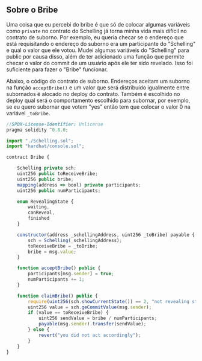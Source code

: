 ## Sobre o Bribe

Uma coisa que eu percebi do bribe é que só de colocar algumas variáveis como `private` no contrato do Schelling já torna minha vida mais difícil no contrato de suborno. Por exemplo, eu queria checar se o endereço que está requisitando o endereço do suborno era um participante do "Schelling" e qual o valor que ele votou. Mudei algumas variáveis do "Schelling" para public por causa disso, além de ter adicionado uma função que permite checar o valor do commit de um usuário após ele ter sido revelado. Isso foi suficiente para fazer o "Bribe" funcionar.

Abaixo, o código do contrato de suborno. Endereços aceitam um suborno na função `acceptBribe()` e um valor que será distribuído igualmente entre subornados é alocado no deploy do contrato. Também é escolhido no deploy qual será o comportamento escolhido para subornar, por exemplo, se eu quero subornar que votem "yes" então tem que colocar o valor 0 na variável `_toBribe`.


```js
//SPDX-License-Identifier: Unlicense
pragma solidity ^0.8.0;

import "./Schelling.sol";
import "hardhat/console.sol";

contract Bribe {

    Schelling private sch;
    uint256 public toReceiveBribe;
    uint256 public bribe;
    mapping(address => bool) private participants;
    uint256 public numParticipants;

    enum RevealingState {
        waiting,
        canReveal,
        finished
    }

    constructor(address _schellingAddress, uint256 _toBribe) payable {
        sch = Schelling(_schellingAddress);
        toReceiveBribe = _toBribe;
        bribe = msg.value;
    }

    function acceptBribe() public {
        participants[msg.sender] = true;
        numParticipants += 1;
    }

    function claimBribe() public {
        require(uint256(sch.showCurrentState()) == 2, "not revealing state");
        uint256 value = sch.geCommitValue(msg.sender);
        if (value == toReceiveBribe) {
            uint256 sendValue = bribe / numParticipants;
            payable(msg.sender).transfer(sendValue);
        } else {
            revert("you did not act accordingly");
        }
    }
}
```